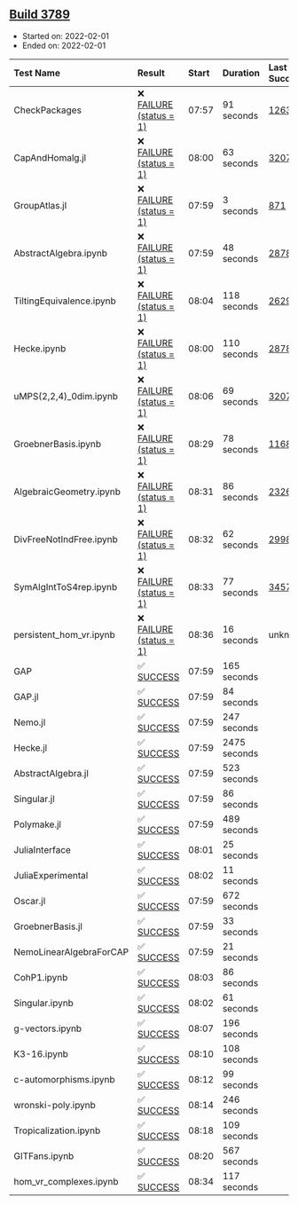 ## [Build 3789](https://oscarci.mathematik.uni-kl.de/job/oscar-stable/3789/)

* Started on: 2022-02-01
* Ended on: 2022-02-01

| Test Name    | Result | Start | Duration | Last Success | First Failure |
|:-------------|:-------|:------|:---------|:-------------|:--------------|
| CheckPackages | ❌ [FAILURE (status = 1)](https://oscarci.mathematik.uni-kl.de/job/oscar-stable/3789/artifact/logs/build-3789/CheckPackages.log) | 07:57 | 91 seconds | [1263](https://oscarci.mathematik.uni-kl.de/job/oscar-stable/1263/) | [1264](https://oscarci.mathematik.uni-kl.de/job/oscar-stable/1264/) |
| CapAndHomalg.jl | ❌ [FAILURE (status = 1)](https://oscarci.mathematik.uni-kl.de/job/oscar-stable/3789/artifact/logs/build-3789/CapAndHomalg.jl.log) | 08:00 | 63 seconds | [3207](https://oscarci.mathematik.uni-kl.de/job/oscar-stable/3207/) | [3208](https://oscarci.mathematik.uni-kl.de/job/oscar-stable/3208/) |
| GroupAtlas.jl | ❌ [FAILURE (status = 1)](https://oscarci.mathematik.uni-kl.de/job/oscar-stable/3789/artifact/logs/build-3789/GroupAtlas.jl.log) | 07:59 | 3 seconds | [871](https://oscarci.mathematik.uni-kl.de/job/oscar-stable/871/) | [872](https://oscarci.mathematik.uni-kl.de/job/oscar-stable/872/) |
| AbstractAlgebra.ipynb | ❌ [FAILURE (status = 1)](https://oscarci.mathematik.uni-kl.de/job/oscar-stable/3789/artifact/logs/build-3789/AbstractAlgebra.ipynb.log) | 07:59 | 48 seconds | [2878](https://oscarci.mathematik.uni-kl.de/job/oscar-stable/2878/) | [2879](https://oscarci.mathematik.uni-kl.de/job/oscar-stable/2879/) |
| TiltingEquivalence.ipynb | ❌ [FAILURE (status = 1)](https://oscarci.mathematik.uni-kl.de/job/oscar-stable/3789/artifact/logs/build-3789/TiltingEquivalence.ipynb.log) | 08:04 | 118 seconds | [2629](https://oscarci.mathematik.uni-kl.de/job/oscar-stable/2629/) | [2630](https://oscarci.mathematik.uni-kl.de/job/oscar-stable/2630/) |
| Hecke.ipynb | ❌ [FAILURE (status = 1)](https://oscarci.mathematik.uni-kl.de/job/oscar-stable/3789/artifact/logs/build-3789/Hecke.ipynb.log) | 08:00 | 110 seconds | [2878](https://oscarci.mathematik.uni-kl.de/job/oscar-stable/2878/) | [2879](https://oscarci.mathematik.uni-kl.de/job/oscar-stable/2879/) |
| uMPS(2,2,4)_0dim.ipynb | ❌ [FAILURE (status = 1)](https://oscarci.mathematik.uni-kl.de/job/oscar-stable/3789/artifact/logs/build-3789/uMPS-2-2-4-_0dim.ipynb.log) | 08:06 | 69 seconds | [3207](https://oscarci.mathematik.uni-kl.de/job/oscar-stable/3207/) | [3208](https://oscarci.mathematik.uni-kl.de/job/oscar-stable/3208/) |
| GroebnerBasis.ipynb | ❌ [FAILURE (status = 1)](https://oscarci.mathematik.uni-kl.de/job/oscar-stable/3789/artifact/logs/build-3789/GroebnerBasis.ipynb.log) | 08:29 | 78 seconds | [1168](https://oscarci.mathematik.uni-kl.de/job/oscar-stable/1168/) | [1169](https://oscarci.mathematik.uni-kl.de/job/oscar-stable/1169/) |
| AlgebraicGeometry.ipynb | ❌ [FAILURE (status = 1)](https://oscarci.mathematik.uni-kl.de/job/oscar-stable/3789/artifact/logs/build-3789/AlgebraicGeometry.ipynb.log) | 08:31 | 86 seconds | [2326](https://oscarci.mathematik.uni-kl.de/job/oscar-stable/2326/) | [2327](https://oscarci.mathematik.uni-kl.de/job/oscar-stable/2327/) |
| DivFreeNotIndFree.ipynb | ❌ [FAILURE (status = 1)](https://oscarci.mathematik.uni-kl.de/job/oscar-stable/3789/artifact/logs/build-3789/DivFreeNotIndFree.ipynb.log) | 08:32 | 62 seconds | [2998](https://oscarci.mathematik.uni-kl.de/job/oscar-stable/2998/) | [2999](https://oscarci.mathematik.uni-kl.de/job/oscar-stable/2999/) |
| SymAlgIntToS4rep.ipynb | ❌ [FAILURE (status = 1)](https://oscarci.mathematik.uni-kl.de/job/oscar-stable/3789/artifact/logs/build-3789/SymAlgIntToS4rep.ipynb.log) | 08:33 | 77 seconds | [3457](https://oscarci.mathematik.uni-kl.de/job/oscar-stable/3457/) | [3458](https://oscarci.mathematik.uni-kl.de/job/oscar-stable/3458/) |
| persistent_hom_vr.ipynb | ❌ [FAILURE (status = 1)](https://oscarci.mathematik.uni-kl.de/job/oscar-stable/3789/artifact/logs/build-3789/persistent_hom_vr.ipynb.log) | 08:36 | 16 seconds | unknown | unknown |
| GAP | ✅ [SUCCESS](https://oscarci.mathematik.uni-kl.de/job/oscar-stable/3789/artifact/logs/build-3789/GAP.log) | 07:59 | 165 seconds |  |  |
| GAP.jl | ✅ [SUCCESS](https://oscarci.mathematik.uni-kl.de/job/oscar-stable/3789/artifact/logs/build-3789/GAP.jl.log) | 07:59 | 84 seconds |  |  |
| Nemo.jl | ✅ [SUCCESS](https://oscarci.mathematik.uni-kl.de/job/oscar-stable/3789/artifact/logs/build-3789/Nemo.jl.log) | 07:59 | 247 seconds |  |  |
| Hecke.jl | ✅ [SUCCESS](https://oscarci.mathematik.uni-kl.de/job/oscar-stable/3789/artifact/logs/build-3789/Hecke.jl.log) | 07:59 | 2475 seconds |  |  |
| AbstractAlgebra.jl | ✅ [SUCCESS](https://oscarci.mathematik.uni-kl.de/job/oscar-stable/3789/artifact/logs/build-3789/AbstractAlgebra.jl.log) | 07:59 | 523 seconds |  |  |
| Singular.jl | ✅ [SUCCESS](https://oscarci.mathematik.uni-kl.de/job/oscar-stable/3789/artifact/logs/build-3789/Singular.jl.log) | 07:59 | 86 seconds |  |  |
| Polymake.jl | ✅ [SUCCESS](https://oscarci.mathematik.uni-kl.de/job/oscar-stable/3789/artifact/logs/build-3789/Polymake.jl.log) | 07:59 | 489 seconds |  |  |
| JuliaInterface | ✅ [SUCCESS](https://oscarci.mathematik.uni-kl.de/job/oscar-stable/3789/artifact/logs/build-3789/JuliaInterface.log) | 08:01 | 25 seconds |  |  |
| JuliaExperimental | ✅ [SUCCESS](https://oscarci.mathematik.uni-kl.de/job/oscar-stable/3789/artifact/logs/build-3789/JuliaExperimental.log) | 08:02 | 11 seconds |  |  |
| Oscar.jl | ✅ [SUCCESS](https://oscarci.mathematik.uni-kl.de/job/oscar-stable/3789/artifact/logs/build-3789/Oscar.jl.log) | 07:59 | 672 seconds |  |  |
| GroebnerBasis.jl | ✅ [SUCCESS](https://oscarci.mathematik.uni-kl.de/job/oscar-stable/3789/artifact/logs/build-3789/GroebnerBasis.jl.log) | 07:59 | 33 seconds |  |  |
| NemoLinearAlgebraForCAP | ✅ [SUCCESS](https://oscarci.mathematik.uni-kl.de/job/oscar-stable/3789/artifact/logs/build-3789/NemoLinearAlgebraForCAP.log) | 07:59 | 21 seconds |  |  |
| CohP1.ipynb | ✅ [SUCCESS](https://oscarci.mathematik.uni-kl.de/job/oscar-stable/3789/artifact/logs/build-3789/CohP1.ipynb.log) | 08:03 | 86 seconds |  |  |
| Singular.ipynb | ✅ [SUCCESS](https://oscarci.mathematik.uni-kl.de/job/oscar-stable/3789/artifact/logs/build-3789/Singular.ipynb.log) | 08:02 | 61 seconds |  |  |
| g-vectors.ipynb | ✅ [SUCCESS](https://oscarci.mathematik.uni-kl.de/job/oscar-stable/3789/artifact/logs/build-3789/g-vectors.ipynb.log) | 08:07 | 196 seconds |  |  |
| K3-16.ipynb | ✅ [SUCCESS](https://oscarci.mathematik.uni-kl.de/job/oscar-stable/3789/artifact/logs/build-3789/K3-16.ipynb.log) | 08:10 | 108 seconds |  |  |
| c-automorphisms.ipynb | ✅ [SUCCESS](https://oscarci.mathematik.uni-kl.de/job/oscar-stable/3789/artifact/logs/build-3789/c-automorphisms.ipynb.log) | 08:12 | 99 seconds |  |  |
| wronski-poly.ipynb | ✅ [SUCCESS](https://oscarci.mathematik.uni-kl.de/job/oscar-stable/3789/artifact/logs/build-3789/wronski-poly.ipynb.log) | 08:14 | 246 seconds |  |  |
| Tropicalization.ipynb | ✅ [SUCCESS](https://oscarci.mathematik.uni-kl.de/job/oscar-stable/3789/artifact/logs/build-3789/Tropicalization.ipynb.log) | 08:18 | 109 seconds |  |  |
| GITFans.ipynb | ✅ [SUCCESS](https://oscarci.mathematik.uni-kl.de/job/oscar-stable/3789/artifact/logs/build-3789/GITFans.ipynb.log) | 08:20 | 567 seconds |  |  |
| hom_vr_complexes.ipynb | ✅ [SUCCESS](https://oscarci.mathematik.uni-kl.de/job/oscar-stable/3789/artifact/logs/build-3789/hom_vr_complexes.ipynb.log) | 08:34 | 117 seconds |  |  |
